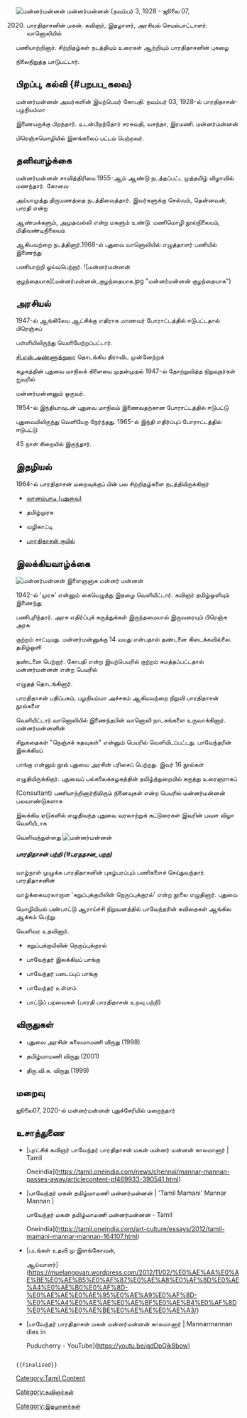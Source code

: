 ![மன்னர்மன்னன்](மன்னர்மன்னன்.png "மன்னர்மன்னன்") மன்னர்மன்னன் (நவம்பர் 3, 1928 - ஜூலை 07,
2020) பாரதிதாசனின் மகன். கவிஞர், இதழாளர், அரசியல் செயல்பாட்டாளர். வானொலியில்
பணியாற்றினார். சிற்றிதழ்கள் நடத்தியும் உரைகள் ஆற்றியும் பாரதிதாசனின் புகழை
நிலைநிறுத்த பாடுபட்டார்.

## பிறப்பு, கல்வி {#பறபப_கலவ}

மன்னர்மன்னன் அவர்களின் இயற்பெயர் கோபதி. நவம்பர் 03, 1928-ல் பாரதிதாசன்-பழநியம்மா
இணையருக்கு பிறந்தார். உடன்பிறந்தோர் சரசுவதி, வசந்தா, இரமணி. மன்னர்மன்னன்
பிரெஞ்சுமொழியில் இளங்கலைப் பட்டம் பெற்றவர்.

## தனிவாழ்க்கை

மன்னர்மன்னன் சாவித்திரியை 1955-ஆம் ஆண்டு நடத்தப்பட்ட முத்தமிழ் விழாவில் மணந்தார். கோவை
அய்யாமுத்து திருமணத்தை நடத்திவைத்தார். இவர்களுக்கு செல்வம், தென்னவன், பாரதி என்ற
ஆண்மக்களும், அமுதவல்லி என்ற மகளும் உண்டு. மணிமொழி நூல்நிலையம், மிதிவண்டிநிலையம்
ஆகியவற்றை நடத்தினார்.1968-ல் புதுவை வானொலியில் எழுத்தாளர் பணியில் இணைந்து
பணியாற்றி ஓய்வுபெற்றார். ![மன்னர்மன்னன்
குழந்தையாக](மன்னர்மன்னன்_குழந்தையாக.jpg "மன்னர்மன்னன் குழந்தையாக")

## அரசியல்

1947-ல் ஆங்கிலேய ஆட்சிக்கு எதிராக மாணவர் போராட்டத்தில் ஈடுபட்டதால் பிரெஞ்சுப்
பள்ளியிலிருந்து வெளியேற்றப்பட்டார்.
[சி.என்.அண்ணாத்துரை](சி.என்.அண்ணாத்துரை "wikilink") தொடங்கிய திராவிட முன்னேற்றக்
கழகத்தின் புதுவை மாநிலக் கிளையை முதன்முதல் 1947-ல் தோற்றுவித்த நிறுவுநர்கள் ஐவரில்
மன்னர்மன்னனும் ஒருவர்.

1954-ல் இந்தியாவுடன் புதுவை மாநிலம் இணைவதற்கான போராட்டத்தில் ஈடுபட்டு
புதுவையிலிருந்து வெளியேற நேர்ந்தது. 1965-ல் இந்தி எதிர்ப்புப் போராட்டத்தில் ஈடுபட்டு
45 நாள் சிறையில் இருந்தார்.

## இதழியல்

1964-ல் பாரதிதாசன் மறைவுக்குப் பின் பல சிற்றிதழ்களை நடத்தியிருக்கிறார்

-   [வானம்பாடி (புதுவை)](வானம்பாடி_(புதுவை) "wikilink")
-   தமிழ்முரசு
-   வழிகாட்டி
-   [பாரதிதாசன் குயில்](பாரதிதாசன்_குயில் "wikilink")

## இலக்கியவாழ்க்கை

![மன்னர்மன்னன் இளைஞனாக](மன்னர்மன்னன்_இளைஞனாக.jpg "மன்னர்மன்னன் இளைஞனாக") மன்னர் மன்னன்
1942-ல் \'முரசு' என்னும் கையெழுத்து இதழை வெளியிட்டார். கவிஞர் தமிழ்ஒளியும் இணைந்து
பணிபுரிந்தார். அரசு எதிர்ப்புக் கருத்துக்கள் இருந்தமையால் இருவரையும் பிரெஞ்சு அரசு
குற்றம் சாட்டியது. மன்னர்மன்னுக்கு 14 வயது என்பதால் தண்டனை கிடைக்கவில்லை. தமிழ்ஒளி
தண்டனை பெற்றார். கோபதி என்ற இயற்பெயரில் குற்றம் சுமத்தப்பட்டதால் மன்னர்மன்னன் என்ற பெயரில்
எழுதத் தொடங்கினார்.

பாரதிதாசன் பதிப்பகம், பழநியம்மா அச்சகம் ஆகியவற்றை நிறுவி பாரதிதாசன் நூல்களை
வெளியிட்டார்.வானொலியில் இணைந்தபின் வானொலி நாடகங்களை உருவாக்கினார். மன்னர்மன்னனின்
சிறுகதைகள் \"நெஞ்சக் கதவுகள்\" என்னும் பெயரில் வெளியிடப்பட்டது. பாவேந்தரின் இலக்கியப்
பாங்கு என்னும் நூல் புதுவை அரசின் பரிசைப் பெற்றது. இவர் 16 நூல்கள்
எழுதியிருக்கிறார். புதுவைப் பல்கலைக்கழகத்தின் தமிழ்த்துறையில் கருத்து உரைஞராகப்
(Consultant) பணியாற்றினார்நிமிரும் நினைவுகள் என்ற பெயரில் மன்னர்மன்னன் பலவாண்டுகளாக
இலக்கிய ஏடுகளில் எழுதிவந்த புதுவை வரலாற்றுக் கட்டுரைகள் இவரின் பவள விழா வெளியீடாக
வெளிவந்துள்ளது ![மன்னர்மன்னன் ](மன்னர்மன்னன்_2.jpg "மன்னர்மன்னன் ")

##### பாரதிதாசன் பற்றி {#பரததசன_பறற}

வாழ்நாள் முழுக்க பாரதிதாசனின் புகழ்பரப்பும் பணிகளைச் செய்துவந்தார். பாரதிதாசனின்
வாழ்க்கைவரலாறான \'கறுப்புக்குயிலின் நெருப்புக்குரல்' என்ற நூலை எழுதினார். புதுவை
மொழியியல் பண்பாட்டு ஆராய்ச்சி நிறுவனத்தில் பாவேந்தரின் கவிதைகள் ஆங்கில ஆக்கம் பெற்று
வெளிவர உதவினார்.

-   கறுப்புக்குயிலின் நெருப்புக்குரல்
-   பாவேந்தர் இலக்கியப் பாங்கு
-   பாவேந்தர் படைப்புப் பாங்கு
-   பாவேந்தர் உள்ளம்
-   பாட்டுப் பறவைகள் (பாரதி பாரதிதாசன் உறவு பற்றி)

## விருதுகள்

-   புதுவை அரசின் கலைமாமணி விருது (1998)
-   தமிழ்மாமணி விருது (2001)
-   திரு.வி.க. விருது (1999)

## மறைவு

ஜூலை07, 2020-ல் மன்னர்மன்னன் புதுச்சேரியில் மறைந்தார்

## உசாத்துணை

-   [புரட்சிக் கவிஞர் பாவேந்தர் பாரதிதாசன் மகன் மன்னர் மன்னன் காலமானார் \| Tamil
    Oneindia](https://tamil.oneindia.com/news/chennai/mannar-mannan-passes-away/articlecontent-pf469933-390541.html)
-   [பாவேந்தர் மகன் தமிழ்மாமணி மன்னர்மன்னன் \| \'Tamil Mamani\' Mannar Mannan \|
    பாவேந்தர் மகன் தமிழ்மாமணி மன்னர்மன்னன் - Tamil
    Oneindia](https://tamil.oneindia.com/art-culture/essays/2012/tamil-mamani-mannar-mannan-164107.html)
-   [படங்கள் உதவி மு இளங்கோவன்,
    ஆய்வாளர்](https://muelangovan.wordpress.com/2012/11/02/%E0%AE%AA%E0%AE%BE%E0%AE%B5%E0%AF%87%E0%AE%A8%E0%AF%8D%E0%AE%A4%E0%AE%B0%E0%AF%8D-%E0%AE%AE%E0%AE%95%E0%AE%A9%E0%AF%8D-%E0%AE%A4%E0%AE%AE%E0%AE%BF%E0%AE%B4%E0%AF%8D%E0%AE%AE%E0%AE%BE%E0%AE%AE%E0%AE%A3/)
-   [பாவேந்தர் பாரதிதாசன் மகன் மன்னர்மன்னன் காலமானார் \| Mannarmannan dies in
    Puducherry - YouTube](https://youtu.be/qdDpGjk8bow)

```{=mediawiki}
{{Finalised}}
```
[Category:Tamil Content](Category:Tamil_Content "wikilink")
[Category:கவிஞர்கள்](Category:கவிஞர்கள் "wikilink")
[Category:இதழாளர்கள்](Category:இதழாளர்கள் "wikilink")
